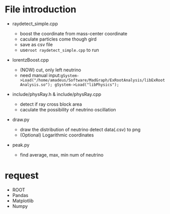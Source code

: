 # File introduction

-   raydetect_simple.cpp
    -   boost the coordinate from mass-center coordinate
    -   caculate particles come though gird
    -   save as csv file
    -   use`root raydetect_simple.cpp` to run 
-   lorentzBoost.cpp
    -   (NOW) cut, only left neutrino
    -   need manual input:`gSystem->Load("/home/amadeus/Software/MadGraph/ExRootAnalysis/libExRootAnalysis.so"); gSystem->Load("libPhysics");`

-   include/physRay.h & include/physRay.cpp
    -   detect if ray cross block area
    -   caculate the possibility of neutrino oscillation

-   draw.py
    -   draw the distribution of neutrino detect data(.csv) to png
    -   (Optional) Logarithmic coordinates
-   peak.py
    -   find average, max, min num of neutrino

# request

-   ROOT
-   Pandas
-   Matplotlib
-   Numpy
